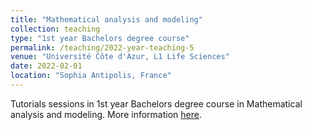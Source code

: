 ```yaml
---
title: "Mathematical analysis and modeling"
collection: teaching
type: "1st year Bachelors degree course"
permalink: /teaching/2022-year-teaching-5
venue: "Université Côte d'Azur, L1 Life Sciences"
date: 2022-02-01
location: "Sophia Antipolis, France"
---
```


Tutorials sessions in 1st year Bachelors degree course in Mathematical analysis and modeling. More information [here](https://math.unice.fr/~hoering/l1sv-s2-19.html).